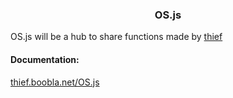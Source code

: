 <h3 align='center'> OS.js </h3>

OS.js will be a hub to share functions made by 
<a href="https://github.com/thief-hub" target="_blank">thief</a>

#### Documentation: 

<a href="thief.boomla.net/OS.js" target="_blank">thief.boobla.net/OS.js</a>
